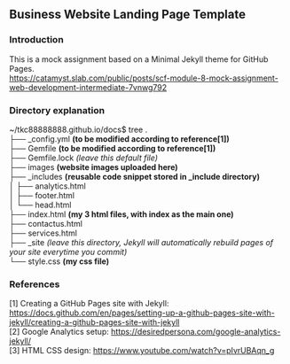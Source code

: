 ## Business Website Landing Page Template

### Introduction

This is a mock assignment based on a Minimal Jekyll theme for GitHub Pages.
<br>https://catamyst.slab.com/public/posts/scf-module-8-mock-assignment-web-development-intermediate-7vnwg792

### Directory explanation

~/tkc88888888.github.io/docs$ tree
.
<br>├── _config.yml **(to be modified according to reference[1])**
<br>├── Gemfile **(to be modified according to reference[1])**
<br>├── Gemfile.lock *(leave this default file)*
<br>├── images  **(website images uploaded here)**
<br>├── _includes  **(reusable code snippet stored in _include directory)**
<br>│   ├── analytics.html
<br>│   ├── footer.html
<br>│   └── head.html
<br>├── index.html   **(my 3 html files, with index as the main one)**
<br>├── contactus.html
<br>├── services.html
<br>├── _site  *(leave this directory, Jekyll will automatically rebuild pages of your site everytime you commit)*
<br>└── style.css   **(my css file)**


### References

[1] Creating a GitHub Pages site with Jekyll: 
<br>https://docs.github.com/en/pages/setting-up-a-github-pages-site-with-jekyll/creating-a-github-pages-site-with-jekyll
<br>[2] Google Analytics setup: https://desiredpersona.com/google-analytics-jekyll/
<br>[3] HTML CSS design: https://www.youtube.com/watch?v=pIvrUBAqn_g
